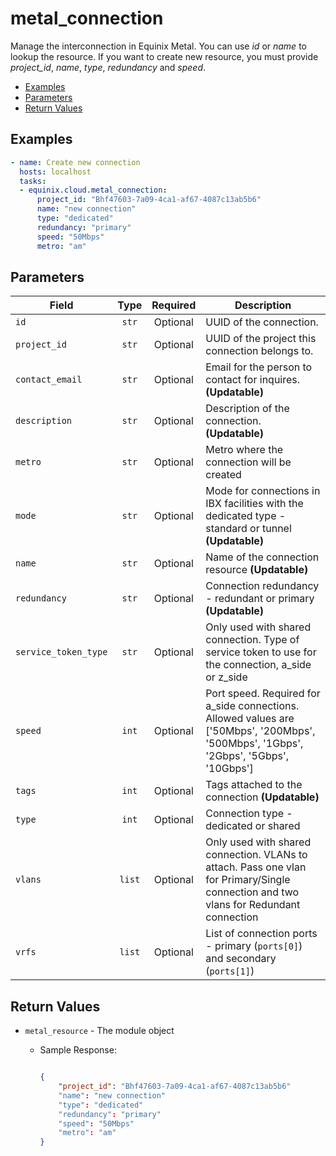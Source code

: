 # metal_connection

Manage the interconnection in Equinix Metal. You can use *id* or *name* to lookup the resource. If you want to create new resource, you must provide *project_id*, *name*, *type*, *redundancy* and *speed*.


- [Examples](#examples)
- [Parameters](#parameters)
- [Return Values](#return-values)

## Examples

```yaml
- name: Create new connection
  hosts: localhost
  tasks:
  - equinix.cloud.metal_connection:
      project_id: "Bhf47603-7a09-4ca1-af67-4087c13ab5b6"
      name: "new connection"
      type: "dedicated"
      redundancy: "primary"
      speed: "50Mbps"
      metro: "am"

```










## Parameters

| Field     | Type | Required | Description                                                                  |
|-----------|------|----------|------------------------------------------------------------------------------|
| `id` | <center>`str`</center> | <center>Optional</center> | UUID of the connection.   |
| `project_id` | <center>`str`</center> | <center>Optional</center> | UUID of the project this connection belongs to.   |
| `contact_email` | <center>`str`</center> | <center>Optional</center> | Email for the person to contact for inquires.  **(Updatable)** |
| `description` | <center>`str`</center> | <center>Optional</center> | Description of the connection.  **(Updatable)** |
| `metro` | <center>`str`</center> | <center>Optional</center> | Metro where the connection will be created   |
| `mode` | <center>`str`</center> | <center>Optional</center> | Mode for connections in IBX facilities with the dedicated type - standard or tunnel  **(Updatable)** |
| `name` | <center>`str`</center> | <center>Optional</center> | Name of the connection resource  **(Updatable)** |
| `redundancy` | <center>`str`</center> | <center>Optional</center> | Connection redundancy - redundant or primary  **(Updatable)** |
| `service_token_type` | <center>`str`</center> | <center>Optional</center> | Only used with shared connection. Type of service token to use for the connection, a_side or z_side   |
| `speed` | <center>`int`</center> | <center>Optional</center> | Port speed. Required for a_side connections. Allowed values are ['50Mbps', '200Mbps', '500Mbps', '1Gbps', '2Gbps', '5Gbps', '10Gbps']   |
| `tags` | <center>`int`</center> | <center>Optional</center> | Tags attached to the connection  **(Updatable)** |
| `type` | <center>`int`</center> | <center>Optional</center> | Connection type - dedicated or shared   |
| `vlans` | <center>`list`</center> | <center>Optional</center> | Only used with shared connection. VLANs to attach. Pass one vlan for Primary/Single connection and two vlans for Redundant connection   |
| `vrfs` | <center>`list`</center> | <center>Optional</center> | List of connection ports - primary (`ports[0]`) and secondary (`ports[1]`)   |






## Return Values

- `metal_resource` - The module object

    - Sample Response:
        ```json
        
        {
            "project_id": "Bhf47603-7a09-4ca1-af67-4087c13ab5b6"
            "name": "new connection"
            "type": "dedicated"
            "redundancy": "primary"
            "speed": "50Mbps"
            "metro": "am"
        }
        
        ```



